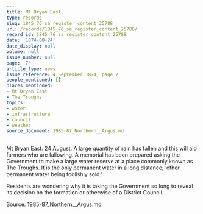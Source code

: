 ```yaml
---
title: Mt Bryan East.
type: records
slug: 1845_76_sa_register_content_25788
url: /records/1845_76_sa_register_content_25788/
record_id: 1845_76_sa_register_content_25788
date: '1874-08-24'
date_display: null
volume: null
issue_number: null
page: '7'
article_type: news
issue_reference: 4 September 1874, page 7
people_mentioned: []
places_mentioned:
- Mt Bryan East
- The Troughs
topics:
- water
- infrastructure
- council
- weather
source_document: 1985-87_Northern__Argus.md
---
```


Mt Bryan East.  24 August.  A large quantity of rain has fallen and this will aid farmers who are fallowing.  A memorial has been prepared asking the Government to make a large water reserve at a place commonly known as The Troughs.  It is the only permanent water in a long distance; ‘other permanent water being foolishly sold.’

Residents are wondering why it is taking the Government so long to reveal its decision on the formation or otherwise of a District Council.

Source: [1985-87_Northern__Argus.md](/downloads/markdown/1985-87_Northern__Argus.md)
